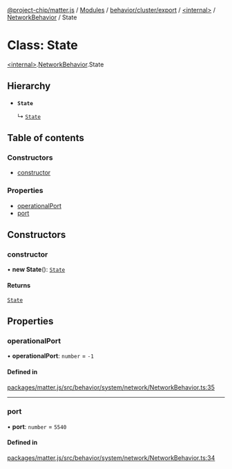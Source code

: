 [@project-chip/matter.js](../README.md) / [Modules](../modules.md) / [behavior/cluster/export](../modules/behavior_cluster_export.md) / [\<internal\>](../modules/behavior_cluster_export._internal_.md) / [NetworkBehavior](../modules/behavior_cluster_export._internal_.NetworkBehavior.md) / State

# Class: State

[\<internal\>](../modules/behavior_cluster_export._internal_.md).[NetworkBehavior](../modules/behavior_cluster_export._internal_.NetworkBehavior.md).State

## Hierarchy

- **`State`**

  ↳ [`State`](node_export._internal_.NetworkServer.State.md)

## Table of contents

### Constructors

- [constructor](behavior_cluster_export._internal_.NetworkBehavior.State.md#constructor)

### Properties

- [operationalPort](behavior_cluster_export._internal_.NetworkBehavior.State.md#operationalport)
- [port](behavior_cluster_export._internal_.NetworkBehavior.State.md#port)

## Constructors

### constructor

• **new State**(): [`State`](behavior_cluster_export._internal_.NetworkBehavior.State.md)

#### Returns

[`State`](behavior_cluster_export._internal_.NetworkBehavior.State.md)

## Properties

### operationalPort

• **operationalPort**: `number` = `-1`

#### Defined in

[packages/matter.js/src/behavior/system/network/NetworkBehavior.ts:35](https://github.com/project-chip/matter.js/blob/c0d55745d5279e16fdfaa7d2c564daa31e19c627/packages/matter.js/src/behavior/system/network/NetworkBehavior.ts#L35)

___

### port

• **port**: `number` = `5540`

#### Defined in

[packages/matter.js/src/behavior/system/network/NetworkBehavior.ts:34](https://github.com/project-chip/matter.js/blob/c0d55745d5279e16fdfaa7d2c564daa31e19c627/packages/matter.js/src/behavior/system/network/NetworkBehavior.ts#L34)
